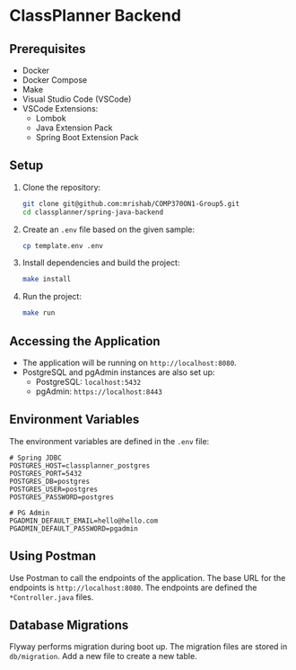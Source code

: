 # ClassPlanner Backend

## Prerequisites

- Docker
- Docker Compose
- Make
- Visual Studio Code (VSCode)
- VSCode Extensions:
  - Lombok
  - Java Extension Pack
  - Spring Boot Extension Pack

## Setup

1. Clone the repository:
    ```sh
    git clone git@github.com:mrishab/COMP370ON1-Group5.git
    cd classplanner/spring-java-backend
    ```

2. Create an `.env` file based on the given sample:
    ```sh
    cp template.env .env
    ```

3. Install dependencies and build the project:
    ```sh
    make install
    ```

4. Run the project:
    ```sh
    make run
    ```

## Accessing the Application

- The application will be running on `http://localhost:8080`.
- PostgreSQL and pgAdmin instances are also set up:
  - PostgreSQL: `localhost:5432`
  - pgAdmin: `https://localhost:8443`

## Environment Variables

The environment variables are defined in the `.env` file:
```
# Spring JDBC
POSTGRES_HOST=classplanner_postgres
POSTGRES_PORT=5432
POSTGRES_DB=postgres
POSTGRES_USER=postgres
POSTGRES_PASSWORD=postgres

# PG Admin
PGADMIN_DEFAULT_EMAIL=hello@hello.com
PGADMIN_DEFAULT_PASSWORD=pgadmin
```

## Using Postman

Use Postman to call the endpoints of the application. The base URL for the endpoints is `http://localhost:8080`. The endpoints are defined the `*Controller.java` files.

## Database Migrations

Flyway performs migration during boot up. The migration files are stored in `db/migration`. Add a new file to create a new table.
